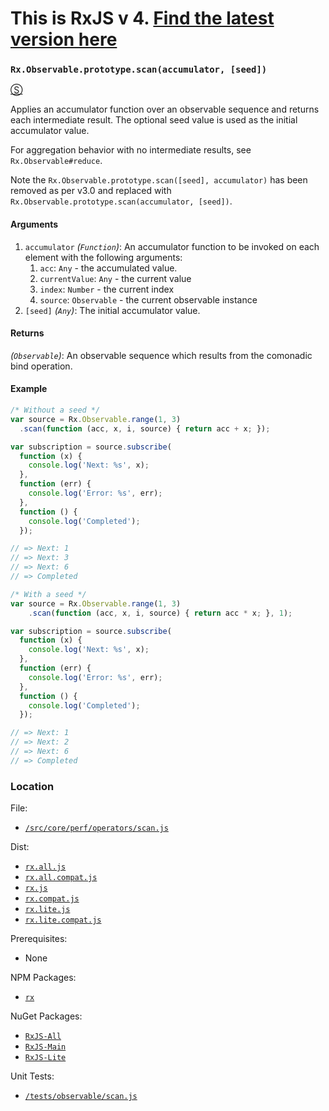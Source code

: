 # This is RxJS v 4. [Find the latest version here](https://github.com/reactivex/rxjs)
### `Rx.Observable.prototype.scan(accumulator, [seed])`
[&#x24C8;](https://github.com/Reactive-Extensions/RxJS/blob/master/src/core/perf/operators/scan.js "View in source")

Applies an accumulator function over an observable sequence and returns each intermediate result. The optional seed value is used as the initial accumulator value.

For aggregation behavior with no intermediate results, see `Rx.Observable#reduce`.

Note the `Rx.Observable.prototype.scan([seed], accumulator)` has been removed as per v3.0 and replaced with `Rx.Observable.prototype.scan(accumulator, [seed])`.

#### Arguments
1. `accumulator` *(`Function`)*: An accumulator function to be invoked on each element with the following arguments:
    1. `acc`: `Any` - the accumulated value.
    2. `currentValue`: `Any` - the current value
    3. `index`: `Number` - the current index
    4. `source`: `Observable` - the current observable instance
2. `[seed]` *(`Any`)*: The initial accumulator value.

#### Returns
*(`Observable`)*: An observable sequence which results from the comonadic bind operation.

#### Example
```js
/* Without a seed */
var source = Rx.Observable.range(1, 3)
  .scan(function (acc, x, i, source) { return acc + x; });

var subscription = source.subscribe(
  function (x) {
    console.log('Next: %s', x);
  },
  function (err) {
    console.log('Error: %s', err);
  },
  function () {
    console.log('Completed');
  });

// => Next: 1
// => Next: 3
// => Next: 6
// => Completed

/* With a seed */
var source = Rx.Observable.range(1, 3)
    .scan(function (acc, x, i, source) { return acc * x; }, 1);

var subscription = source.subscribe(
  function (x) {
    console.log('Next: %s', x);
  },
  function (err) {
    console.log('Error: %s', err);
  },
  function () {
    console.log('Completed');
  });

// => Next: 1
// => Next: 2
// => Next: 6
// => Completed
```

### Location

File:
- [`/src/core/perf/operators/scan.js`](https://github.com/Reactive-Extensions/RxJS/blob/master/src/core/perf/operators/scan.js)

Dist:
- [`rx.all.js`](https://github.com/Reactive-Extensions/RxJS/blob/master/dist/rx.all.js)
- [`rx.all.compat.js`](https://github.com/Reactive-Extensions/RxJS/blob/master/dist/rx.all.compat.js)
- [`rx.js`](https://github.com/Reactive-Extensions/RxJS/blob/master/dist/rx.js)
- [`rx.compat.js`](https://github.com/Reactive-Extensions/RxJS/blob/master/dist/rx.compat.js)
- [`rx.lite.js`](https://github.com/Reactive-Extensions/RxJS/blob/master/dist/rx.lite.js)
- [`rx.lite.compat.js`](https://github.com/Reactive-Extensions/RxJS/blob/master/dist/rx.lite.compat.js)

Prerequisites:
- None

NPM Packages:
- [`rx`](https://www.npmjs.org/package/rx)

NuGet Packages:
- [`RxJS-All`](http://www.nuget.org/packages/RxJS-All/)
- [`RxJS-Main`](http://www.nuget.org/packages/RxJS-Main/)
- [`RxJS-Lite`](http://www.nuget.org/packages/RxJS-Lite/)

Unit Tests:
- [`/tests/observable/scan.js`](https://github.com/Reactive-Extensions/RxJS/blob/master/tests/observable/scan.js)
